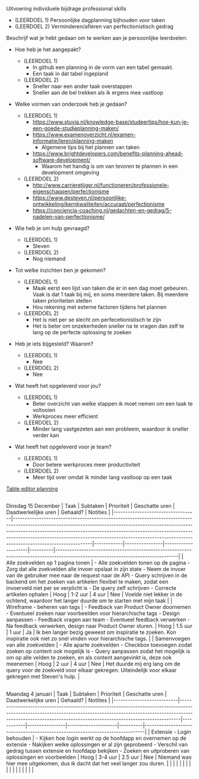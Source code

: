 Uitvoering individuele bijdrage professional skills

- (LEERDOEL 1) Persoonlijke dagplanning bijhouden voor taken
- (LEERDOEL 2) Verminderen/afleren van perfectionistisch gedrag

Beschrijf wat je hebt gedaan om te werken aan je persoonlijke leerdoelen:
- Hoe heb je het aangepakt?
  - (LEERDOEL 1) 
    - In github een planning in de vorm van een tabel gemaakt.
    - Een taak in dat tabel ingepland
  - (LEERDOEL 2) 
    - Sneller naar een ander taak overstappen
    - Sneller aan de bel trekken als ik ergens mee vastloop
    
- Welke vormen van onderzoek heb je gedaan?
  - (LEERDOEL 1) 
    - https://www.stuvia.nl/knowledge-base/studeertips/hoe-kun-je-een-goede-studieplanning-maken/
    - https://www.examenoverzicht.nl/examen-informatie/leren/planning-maken
      - Algemene tips bij het plannen van taken
    - https://www.brightdevelopers.com/benefits-planning-ahead-software-development/
      - Waarom het handig is om van tevoren te plannen in een development omgeving
  - (LEERDOEL 2) 
    - http://www.carrieretijger.nl/functioneren/professionele-eigenschappen/perfectionisme
    - https://www.desteven.nl/persoonlijke-ontwikkeling/kernkwaliteiten/accuraat/perfectionisme
    - https://conciencia-coaching.nl/gedachten-en-gedrag/5-nadelen-van-perfectionisme/
- Wie heb je om hulp gevraagd?
  - (LEERDOEL 1) 
    - Steven
  - (LEERDOEL 2)
    - Nog niemand
- Tot welke inzichten ben je gekomen?
  - (LEERDOEL 1) 
    - Maak eerst een lijst van taken die er in een dag moet gebeuren. Vaak is dat 1 taak bij mij, en soms meerdere taken. Bij meerdere taken prioriteiten stellen
    - Hou rekening met externe factoren tijdens het plannen
  - (LEERDOEL 2) 
    - Het is niet per se slecht om perfecetionistisch te zijn
    - Het is beter om onzekerheden sneller na te vragen dan zelf te lang op de perfecte oplossing te zoeken
    
- Heb je iets bijgesteld? Waarom?
  - (LEERDOEL 1) 
    - Nee
  - (LEERDOEL 2) 
    - Nee
- Wat heeft het opgeleverd voor jou?
  - (LEERDOEL 1) 
    - Beter overzicht van welke stappen ik moet nemen om een taak te voltooien
    - Werkproces meer efficient
  - (LEERDOEL 2) 
    - Minder lang vastgezeten aan een probleem, waardoor ik sneller verder kan
- Wat heeft het opgeleverd voor je team?
  - (LEERDOEL 1) 
    - Door betere werkproces meer productiviteit
  - (LEERDOEL 2) 
    - Meer tijd over omdat ik minder lang vastloop op een taak



[Table editor planning](https://www.tablesgenerator.com/markdown_tables) 

## 
Dinsdag 15 December
| Taak                              | Subtaken                                                                                                                                                                                                                                                                                                                                                | Prioriteit | Geschatte uren | Daadwerkelijke uren | Gehaald? | Notities                                                                                                                        |
|-----------------------------------|---------------------------------------------------------------------------------------------------------------------------------------------------------------------------------------------------------------------------------------------------------------------------------------------------------------------------------------------------------|------------|----------------|---------------------|----------|---------------------------------------------------------------------------------------------------------------------------------|
| Alle zoekvelden op 1 pagina tonen | - Alle zoekvelden tonen op de pagina - Zorg dat alle zoekvelden alle invoer opslaat in zijn state - Neem de invoer van de gebruiker mee naar de request naar de API - Query schrijven in de backend om het zoeken van artikelen flexibel te maken, zodat een invoerveld niet per se verplicht is - De query zelf schrijven - Correcte artikelen ophalen | Hoog       | 1-2 uur        | 4 uur               | Nee      | Voelde niet lekker in de ochtend, waardoor het langer duurde om te starten met mijn taak                                        |
| Wireframe - beheren van tags      | - Feedback van Product Owner doornemen - Eventueel zoeken naar voorbeelden voor hierarchische tags - Design aanpassen - Feedback vragen aan team - Eventueel feedback verwerken - Na feedback verwerken, design naar Product Owner sturen.                                                                                                              | Hoog       | 1.5 uur        | 1 uur               | Ja       | Ik ben langer bezig geweest om inspiratie te zoeken. Kon inspiratie ook niet zo snel vinden voor  hierarchische tags.           |
| Samenvoegen van alle zoekvelden   | - Alle aparte zoekvelden - Checkbox toevoegen zodat zoeken op content ook mogelijk is - Query aanpassen zodat het mogelijk is om op alle velden te zoeken, en als content aangevinkt is, deze ook meenemen                                                                                                                                              | Hoog       | 2 uur          | 4 uur               | Nee      | Het duurde mij erg lang om de query voor de zoekveld voor elkaar gekregen. Uiteindelijk voor elkaar gekregen met Steven's hulp. |

##
Maandag 4 januari
| Taak                      | Subtaken                                                                                                                                                                                                                                 | Prioriteit | Geschatte uren | Daadwerkelijke uren | Gehaald? | Notities                                                                     |
|---------------------------|------------------------------------------------------------------------------------------------------------------------------------------------------------------------------------------------------------------------------------------|------------|----------------|---------------------|----------|------------------------------------------------------------------------------|
| Extensie - Login behouden | - Kijken hoe login werkt op de hoofdapp en overnemen op de extensie - Nakijken welke oplossingen er al zijn geprobeerd - Verschil van gedrag tussen extensie en hoofdapp bekijken - Zoeken en uitproberen van oplossingen en voorbeelden | Hoog       | 3-4 uur        | 2.5 uur             | Nee      | Niemand was hier mee uitgekomen, dus ik dacht dat het veel langer zou duren. |
|                           |                                                                                                                                                                                                                                          |            |                |                     |          |                                                                              |
|                           |                                                                                                                                                                                                                                          |            |                |                     |          |                                                                              |

